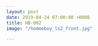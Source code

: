 ```yaml
---
layout: post
date: 2019-04-24 07:00:00 +0000
title: HB-002
image: "/hommeboy_ls2_front.jpg"

---
```

